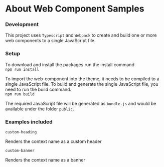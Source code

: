 # About Web Component Samples


### Development 
This project uses `Typescript` and `Webpack` to create and build one or more web components to a single JavaScript file.
 

### Setup

To download and install the packages run the install command <br>
`npm run install` 


To import the web-component into the theme, it needs to be compiled to a single JavaScript file. 
To build and generate the single JavaScript file, you need to run the build command. <br>
 `npm run build` 


The required JavaScript file will be generated as `bundle.js` and would be available under the folder `public`.

### Examples included

`custom-heading` 

Renders the context name as a custom header

`custom-banner` 

Renders the context name as a banner
